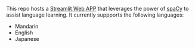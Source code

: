 This repo hosts a [Streamlit Web APP](https://share.streamlit.io/howard-haowen/spacy-streamlit/app.py) that leverages the power of [spaCy](https://spacy.io/) to assist language learning. It currently suppports the following languages:

- Mandarin
- English
- Japanese
